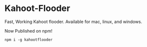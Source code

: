 # Kahoot-Flooder
Fast, Working Kahoot flooder. Available for mac, linux, and windows.

Now Published on npm!

`npm i -g kahootflooder`
